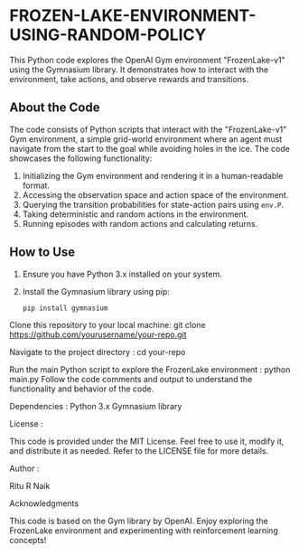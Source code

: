 # FROZEN-LAKE-ENVIRONMENT-USING-RANDOM-POLICY



This Python code explores the OpenAI Gym environment "FrozenLake-v1" using the Gymnasium library. It demonstrates how to interact with the environment, take actions, and observe rewards and transitions.

## About the Code

The code consists of Python scripts that interact with the "FrozenLake-v1" Gym environment, a simple grid-world environment where an agent must navigate from the start to the goal while avoiding holes in the ice. The code showcases the following functionality:

1. Initializing the Gym environment and rendering it in a human-readable format.
2. Accessing the observation space and action space of the environment.
3. Querying the transition probabilities for state-action pairs using `env.P`.
4. Taking deterministic and random actions in the environment.
5. Running episodes with random actions and calculating returns.

## How to Use

1. Ensure you have Python 3.x installed on your system.

2. Install the Gymnasium library using pip:
   ```bash
   pip install gymnasium
   
Clone this repository to your local machine:
git clone https://github.com/yourusername/your-repo.git

Navigate to the project directory :
cd your-repo

Run the main Python script to explore the FrozenLake environment :
python main.py
Follow the code comments and output to understand the functionality and behavior of the code.

Dependencies : 
Python 3.x
Gymnasium library

License :

This code is provided under the MIT License. Feel free to use it, modify it, and distribute it as needed. Refer to the LICENSE file for more details.

Author : 

Ritu R Naik

Acknowledgments

This code is based on the Gym library by OpenAI.
Enjoy exploring the FrozenLake environment and experimenting with reinforcement learning concepts!
